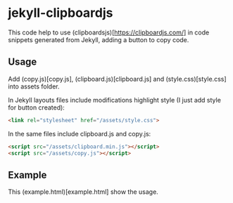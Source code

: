 # jekyll-clipboardjs

This code help to use (clipboardsjs)[https://clipboardjs.com/] in code snippets generated from Jekyll, adding a button to copy code.


## Usage

Add (copy.js)[copy.js], (clipboard.js)[clipboard.js] and (style.css)[style.css] into assets folder.

In Jekyll layouts files include modifications highlight style (I just add style for button created):
```html
<link rel="stylesheet" href="/assets/style.css">
```

In the same files include clipboard.js and copy.js:
```html
<script src="/assets/clipboard.min.js"></script>
<script src="/assets/copy.js"></script>
```

## Example

This (example.html)[example.html] show the usage.
